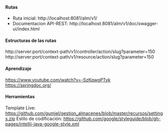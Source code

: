 #### Rutas
- Ruta inicial: http://localhost:8081/alm/v1/
- Documentacion API-REST: http://localhost:8081/alm/v1/doc/swagger-ui/index.html  

#### Estructuras de las rutas  
http://server:port/context-path/v1/controller/action/slug?parameter=150  
http://server:port/context-path/v1/resource/action/slug?parameter=150  


#### Aprendizaje
https://www.youtube.com/watch?v=-SzKqwgPTyk  
https://springdoc.org/  

#### Herramientas
Template Live: https://github.com/gumiel/gestion_almacenes/blob/master/recursos/settings.zip
Estilo de codificación: https://github.com/google/styleguide/blob/gh-pages/intellij-java-google-style.xml  